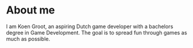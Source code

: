 # About me
I am Koen Groot, an aspiring Dutch game developer with a bachelors degree in Game Development.
The goal is to spread fun through games as much as possible.